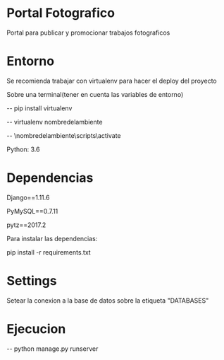 # Portal Fotografico
Portal para publicar y promocionar trabajos fotograficos




# Entorno

Se recomienda trabajar con virtualenv para hacer el deploy del proyecto

Sobre una terminal(tener en cuenta las variables de entorno)

-- pip install virtualenv

-- virtualenv nombredelambiente

-- \nombredelambiente\scripts\activate

Python: 3.6


# Dependencias

Django==1.11.6

PyMySQL==0.7.11

pytz==2017.2

Para instalar las dependencias:

pip install -r requirements.txt



# Settings

Setear la conexion a la base de datos sobre la etiqueta "DATABASES"



# Ejecucion

-- python manage.py runserver



